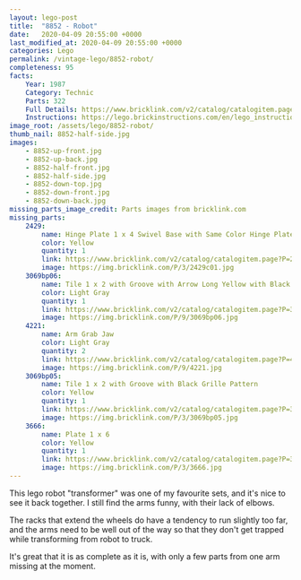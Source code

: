 ```yaml
---
layout: lego-post
title:  "8852 - Robot"
date:   2020-04-09 20:55:00 +0000
last_modified_at: 2020-04-09 20:55:00 +0000
categories: Lego
permalink: /vintage-lego/8852-robot/
completeness: 95
facts:
    Year: 1987
    Category: Technic
    Parts: 322
    Full Details: https://www.bricklink.com/v2/catalog/catalogitem.page?S=8852-1#T=S&O={%22iconly%22:0}
    Instructions: https://lego.brickinstructions.com/en/lego_instructions/set/8852/Robot
image_root: /assets/lego/8852-robot/
thumb_nail: 8852-half-side.jpg
images:
    - 8852-up-front.jpg
    - 8852-up-back.jpg
    - 8852-half-front.jpg
    - 8852-half-side.jpg
    - 8852-down-top.jpg
    - 8852-down-front.jpg
    - 8852-down-back.jpg
missing_parts_image_credit: Parts images from bricklink.com
missing_parts:
    2429:
        name: Hinge Plate 1 x 4 Swivel Base with Same Color Hinge Plate 1 x 4 Swivel Top (2429 / 2430)
        color: Yellow
        quantity: 1
        link: https://www.bricklink.com/v2/catalog/catalogitem.page?P=2429c01&idColor=3#T=C&C=3
        image: https://img.bricklink.com/P/3/2429c01.jpg
    3069bp06: 
        name: Tile 1 x 2 with Groove with Arrow Long Yellow with Black Border Pattern
        color: Light Gray
        quantity: 1
        link: https://www.bricklink.com/v2/catalog/catalogitem.page?P=3069bp06&idColor=9
        image: https://img.bricklink.com/P/9/3069bp06.jpg
    4221: 
        name: Arm Grab Jaw
        color: Light Gray
        quantity: 2
        link: https://www.bricklink.com/v2/catalog/catalogitem.page?P=4221&idColor=9
        image: https://img.bricklink.com/P/9/4221.jpg
    3069bp05: 
        name: Tile 1 x 2 with Groove with Black Grille Pattern
        color: Yellow
        quantity: 1
        link: https://www.bricklink.com/v2/catalog/catalogitem.page?P=3069bp05&idColor=3
        image: https://img.bricklink.com/P/3/3069bp05.jpg
    3666:
        name: Plate 1 x 6
        color: Yellow
        quantity: 1
        link: https://www.bricklink.com/v2/catalog/catalogitem.page?P=3666&idColor=3
        image: https://img.bricklink.com/P/3/3666.jpg
---
```


This lego robot "transformer" was one of my favourite sets, and it's nice to see it back together. I still find the arms funny, with their lack of elbows.

The racks that extend the wheels do have a tendency to run slightly too far, and the arms need to be well out of the way so that they don't get trapped while transforming from robot to truck.

It's great that it is as complete as it is, with only a few parts from one arm missing at the moment.
